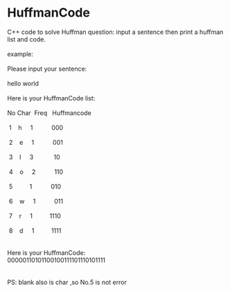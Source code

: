 # HuffmanCode
<div>C++ code to solve Huffman question: input a sentence then print a huffman list and code.</div><div><br /></div>
<div>example:</div><div><br /></div>
<div>Please input your sentence:</div>
<div><br /></div><div>hello world</div><div><br /></div>
<div>Here is your HuffmanCode list:</div><br>
<div>No Char&nbsp; Freq&nbsp; &nbsp;Huffmancode</div><br>
<div>&nbsp;1&nbsp; &nbsp; h&nbsp; &nbsp; &nbsp;1&nbsp; &nbsp; &nbsp; &nbsp; &nbsp; &nbsp;000</div><br>
<div>&nbsp;2&nbsp; &nbsp; e&nbsp; &nbsp; &nbsp;1&nbsp; &nbsp; &nbsp; &nbsp; &nbsp; &nbsp;001</div><br>
<div>&nbsp;3&nbsp; &nbsp; l&nbsp; &nbsp; &nbsp;3&nbsp; &nbsp; &nbsp; &nbsp; &nbsp; &nbsp; 10</div><br>
<div>&nbsp;4&nbsp; &nbsp; o&nbsp; &nbsp; &nbsp;2&nbsp; &nbsp; &nbsp; &nbsp; &nbsp; &nbsp;110</div><br>
<div>&nbsp;5&nbsp; &nbsp; &nbsp; &nbsp; &nbsp; 1&nbsp; &nbsp; &nbsp; &nbsp; &nbsp; &nbsp;010</div><br>
<div>&nbsp;6&nbsp; &nbsp; w&nbsp; &nbsp; &nbsp;1&nbsp; &nbsp; &nbsp; &nbsp; &nbsp; &nbsp;011</div><br>
<div>&nbsp;7&nbsp; &nbsp; r&nbsp; &nbsp; &nbsp;1&nbsp; &nbsp; &nbsp; &nbsp; &nbsp; 1110</div><br>
<div>&nbsp;8&nbsp; &nbsp; d&nbsp; &nbsp; &nbsp;1&nbsp; &nbsp; &nbsp; &nbsp; &nbsp; 1111</div><br>
<div><br /></div><div>Here is your HuffmanCode:</div><div>00000110101100100111101110101111</div><div><br /></div><div><br /></div>
<div>PS: blank also is char ,so No.5 is not error</div>
